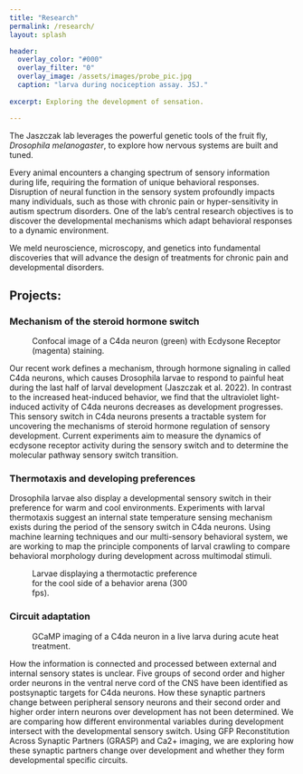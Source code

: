 ```yaml
---
title: "Research"
permalink: /research/
layout: splash

header:
  overlay_color: "#000"
  overlay_filter: "0"
  overlay_image: /assets/images/probe_pic.jpg
  caption: "larva during nociception assay. JSJ."
  
excerpt: Exploring the development of sensation.

---
```


The Jaszczak lab leverages the powerful genetic tools of the fruit fly, <em>Drosophila melanogaster</em>, to explore how nervous systems are built and tuned. 

Every animal encounters a changing spectrum of sensory information during life, requiring the formation of unique behavioral responses. Disruption of neural function in the sensory system profoundly impacts many individuals, such as those with chronic pain or hyper-sensitivity in autism spectrum disorders. One of the lab’s central research objectives is to discover the developmental mechanisms which adapt behavioral responses to a dynamic environment. 

We meld neuroscience, microscopy, and genetics into fundamental discoveries that will advance the design of treatments for chronic pain and developmental disorders.   

<h2>Projects:</h2>

<h3>Mechanism of the steroid hormone switch</h3>
<figure style="width: 500px" class="align-right">
  <img src="{{ site.url }}{{ site.baseurl }}/assets/images/merged.jpg" alt="">
  <figcaption>Confocal image of a C4da neuron (green) with Ecdysone Receptor (magenta) staining.</figcaption>
</figure>

Our recent work defines a mechanism, through hormone signaling in called C4da neurons, which causes Drosophila larvae to respond to painful heat during the last half of larval development (Jaszczak et al. 2022). In contrast to the increased heat-induced behavior, we find that the ultraviolet light-induced activity of C4da neurons decreases as development progresses. This sensory switch in C4da neurons presents a tractable system for uncovering the mechanisms of steroid hormone regulation of sensory development. Current experiments aim to measure the dynamics of ecdysone receptor activity during the sensory switch and to determine the molecular pathway sensory switch transition. 

<h3>Thermotaxis and developing preferences</h3>
Drosophila larvae also display a developmental sensory switch in their preference for warm and cool environments. Experiments with larval thermotaxis suggest an internal state temperature sensing mechanism exists during the period of the sensory switch in C4da neurons. Using machine learning techniques and our multi-sensory behavioral system, we are working to map the principle components of larval crawling to compare behavioral morphology during development across multimodal stimuli. 
<figure style="width: 300px" class="align-center">
  <img src="{{ site.url }}{{ site.baseurl }}/assets/images/thermotaxis.gif" alt="">
  <figcaption>Larvae displaying a thermotactic preference for the cool side of a behavior arena (300 fps).</figcaption>
</figure>

<h3>Circuit adaptation</h3>
<figure style="width: 500px" class="align-right">
  <img src="{{ site.url }}{{ site.baseurl }}/assets/images/combinedgcamp.gif" alt="">
  <figcaption>GCaMP imaging of a C4da neuron in a live larva during acute heat treatment.</figcaption>
</figure>

How the information is connected and processed between external and internal sensory states is unclear. Five groups of second order and higher order neurons in the ventral nerve cord of the CNS have been identified as postsynaptic targets for C4da neurons. How these synaptic partners change between peripheral sensory neurons and their second order and higher order intern neurons over development has not been determined. We are comparing how different environmental variables during development intersect with the developmental sensory switch. Using GFP Reconstitution Across Synaptic Partners (GRASP) and Ca2+ imaging, we are exploring how these synaptic partners change over development and whether they form developmental specific circuits. 
